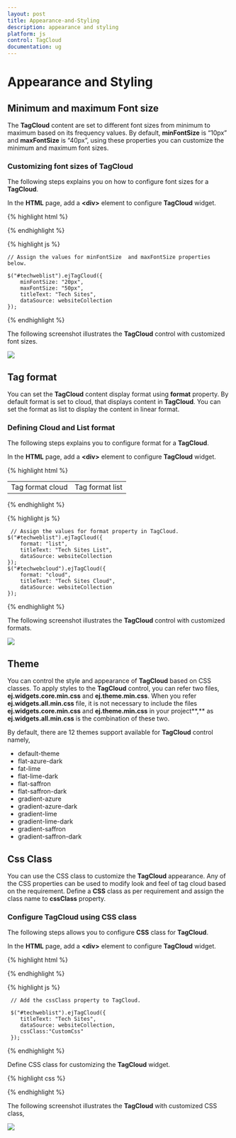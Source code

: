 ```yaml
---
layout: post
title: Appearance-and-Styling
description: appearance and styling
platform: js
control: TagCloud
documentation: ug
---
```


# Appearance and Styling

## Minimum and maximum Font size

The **TagCloud** content are set to different font sizes from minimum to maximum based on its frequency values. By default, **minFontSize** is “10px” and **maxFontSize** is “40px”, using these properties you can customize the minimum and maximum font sizes.

### Customizing font sizes of TagCloud

The following steps explains you on how to configure font sizes for a **TagCloud**.

In the **HTML** page, add a **&lt;div&gt;** element to configure **TagCloud** widget.

{% highlight html %}

<div id="techweblist"></div>

{% endhighlight %}

{% highlight js %}

    // Assign the values for minFontSize  and maxFontSize properties below.
    
    $("#techweblist").ejTagCloud({
        minFontSize: "20px",
        maxFontSize: "50px",
        titleText: "Tech Sites",
        dataSource: websiteCollection
    });
 
{% endhighlight %}


The following screenshot illustrates the **TagCloud** control with customized font sizes.

![]("/js/TagCloud/Appearance-and-Styling_images/Appearance-and-Styling_img1.png") 



## Tag format

You can set the **TagCloud** content display format using **format** property. By default format is set to cloud, that displays content in **TagCloud**. You can set the format as list to display the content in linear format.

### Defining Cloud and List format

The following steps explains you to configure format for a **TagCloud**.

In the **HTML** page, add a **&lt;div&gt;** element to configure **TagCloud** widget.

{% highlight html %}

 
<table>
   <tr>
      <td>
         <span>Tag format cloud</span>
         <div id="techwebcloud"></div>
      </td>
      <td>
         <span>Tag format list</span>
         <div id="techweblist"></div>
      </td>
   </tr>
</table>

{% endhighlight %}

{% highlight js %}



     // Assign the values for format property in TagCloud.
    $("#techweblist").ejTagCloud({
        format: "list",
        titleText: "Tech Sites List",
        dataSource: websiteCollection
    });
    $("#techwebcloud").ejTagCloud({
        format: "cloud",
        titleText: "Tech Sites Cloud",
        dataSource: websiteCollection
    });

{% endhighlight %}

The following screenshot illustrates the **TagCloud** control with customized formats.

![]("/js/TagCloud/Appearance-and-Styling_images/Appearance-and-Styling_img2.png") 



## Theme

You can control the style and appearance of **TagCloud** based on CSS classes. To apply styles to the **TagCloud** control, you can refer two files, **ej.widgets.core.min.css** and **ej.theme.min.css**. When you refer **ej.widgets.all.min.css** file, it is not necessary to include the files **ej.widgets.core.min.css** and **ej.theme.min.css** in your project**,** as **ej.widgets.all.min.css** is the combination of these two. 

By default, there are 12 themes support available for **TagCloud** control namely,

* default-theme
* flat-azure-dark
* fat-lime
* flat-lime-dark
* flat-saffron
* flat-saffron-dark
* gradient-azure
* gradient-azure-dark
* gradient-lime
* gradient-lime-dark
* gradient-saffron
* gradient-saffron-dark

## Css Class

You can use the CSS class to customize the **TagCloud** appearance. Any of the CSS properties can be used to modify look and feel of tag cloud based on the requirement. Define a **CSS** class as per requirement and assign the class name to **cssClass** property.

### Configure TagCloud using CSS class

The following steps allows you to configure **CSS** class for **TagCloud**.

In the **HTML** page, add a **&lt;div&gt;** element to configure **TagCloud** widget.


{% highlight html %}

<div id="techweblist"></div>

{% endhighlight %}

{% highlight js %}


     // Add the cssClass property to TagCloud.
    
     $("#techweblist").ejTagCloud({
        titleText: "Tech Sites",
        dataSource: websiteCollection,
        cssClass:"CustomCss"
     });
    
{% endhighlight %}

Define CSS class for customizing the **TagCloud** widget.



{% highlight css %}

<style type="text/css" class="cssStyles">
        /* Customize the TagCloud div element */
        .CustomCss
        {
            background-color: #DDC;
            width: 400px;
        }
        /* Customize the TagCloud header element */        
        .CustomCss .e-header.e-title {
            text-align: center;
            font-weight: bold;
        }
</style>


{% endhighlight %}



The following screenshot illustrates the **TagCloud** with customized CSS class,

![]("/js/TagCloud/Appearance-and-Styling_images/Appearance-and-Styling_img3.png") 



